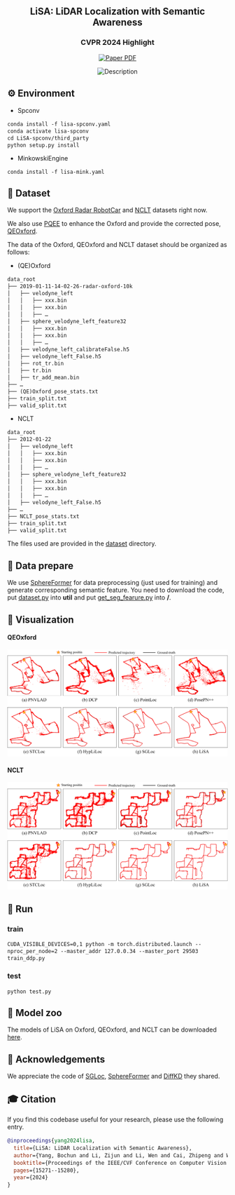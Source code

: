 <p align="center">
  <h2 align="center">LiSA: LiDAR Localization with Semantic Awareness</h2>
  <h3 align="center">CVPR 2024 Highlight</h3>

<div align="center">


<a alighn="center" href="https://openaccess.thecvf.com/content/CVPR2024/papers/Yang_LiSA_LiDAR_Localization_with_Semantic_Awareness_CVPR_2024_paper.pdf"><img src='https://img.shields.io/badge/CVF-Paper-blue' alt='Paper PDF'></a>
</p>
<img src="img/trajectory_all_small.gif" alt="Description" width="400"/>

</div>

## ⚙️ Environment

- Spconv
```
conda install -f lisa-spconv.yaml
conda activate lisa-spconv
cd LiSA-spconv/third_party
python setup.py install
```

- MinkowskiEngine
```
conda install -f lisa-mink.yaml
```

## 🔨 Dataset

We support the [Oxford Radar RobotCar](https://oxford-robotics-institute.github.io/radar-robotcar-dataset/datasets) and [NCLT](https://robots.engin.umich.edu/nclt/) datasets right now.

We also use [PQEE](https://github.com/liw95/SGLoc/tree/main) to enhance the Oxford and provide the corrected pose, [QEOxford](QEOxford).

The data of the Oxford, QEOxford and NCLT dataset should be organized as follows: 

- (QE)Oxford
```
data_root
├── 2019-01-11-14-02-26-radar-oxford-10k
│   ├── velodyne_left
│   │   ├── xxx.bin
│   │   ├── xxx.bin
│   │   ├── …
│   ├── sphere_velodyne_left_feature32
│   │   ├── xxx.bin
│   │   ├── xxx.bin
│   │   ├── …
│   ├── velodyne_left_calibrateFalse.h5
│   ├── velodyne_left_False.h5
│   ├── rot_tr.bin
│   ├── tr.bin
│   ├── tr_add_mean.bin
├── …
├── (QE)Oxford_pose_stats.txt
├── train_split.txt
├── valid_split.txt
```
- NCLT
```
data_root
├── 2012-01-22
│   ├── velodyne_left
│   │   ├── xxx.bin
│   │   ├── xxx.bin
│   │   ├── …
│   ├── sphere_velodyne_left_feature32
│   │   ├── xxx.bin
│   │   ├── xxx.bin
│   │   ├── …
│   ├── velodyne_left_False.h5
├── …
├── NCLT_pose_stats.txt
├── train_split.txt
├── valid_split.txt
```
The files used are provided in the [dataset](dataset) directory.

## 🎨 Data prepare
We use [SphereFormer](https://github.com/dvlab-research/SphereFormer) for data preprocessing (just used for training) and generate corresponding semantic feature. You need to download the code, put [dataset.py](data_preprocess/dataset.py) into **util** and put [get_seg_fearure.py](data_preprocess/get_seg_feature.py) into **/**.

## 🌟 Visualization
#### QEOxford
![image](img/trajectory_qeoxford.png)
#### NCLT
![image](img/trajectory_nclt.png)

## 💃 Run

### train
```
CUDA_VISIBLE_DEVICES=0,1 python -m torch.distributed.launch --nproc_per_node=2 --master_addr 127.0.0.34 --master_port 29503 train_ddp.py
```

### test
```
python test.py
```

## 🤗 Model zoo

The models of LiSA on Oxford, QEOxford, and NCLT can be downloaded [here](https://drive.google.com/drive/folders/1SjFZehQnAMiMLPi1UTGtIxM4JG-T9dO2?usp=sharing).

## 🙏 Acknowledgements

 We appreciate the code of [SGLoc](https://github.com/liw95/SGLoc/tree/main),  [SphereFormer](https://github.com/dvlab-research/SphereFormer) and [DiffKD](https://github.com/hunto/DiffKD/tree/main) they shared.


## 🎓 Citation
If you find this codebase useful for your research, please use the following entry.
```BibTeX
@inproceedings{yang2024lisa,
  title={LiSA: LiDAR Localization with Semantic Awareness},
  author={Yang, Bochun and Li, Zijun and Li, Wen and Cai, Zhipeng and Wen, Chenglu and Zang, Yu and Muller, Matthias and Wang, Cheng},
  booktitle={Proceedings of the IEEE/CVF Conference on Computer Vision and Pattern Recognition},
  pages={15271--15280},
  year={2024}
}
```
